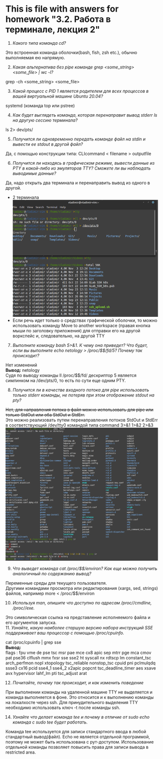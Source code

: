 # This is file with answers for homework "3.2. Работа в терминале, лекция 2"

1. _Какого типа команда cd?_

Это встроенная команда оболочки(bash, fish, zsh etc.), обычно выполняемая ею напрямую.  

2. _Какая альтернатива без pipe команде grep <some_string> <some_file> | wc -l?_

grep -ch  <some_string> <some_file>   

3. _Какой процесс с PID 1 является родителем для всех процессов в вашей виртуальной машине Ubuntu 20.04?_

systemd (команда top или pstree)  

4. _Как будет выглядеть команда, которая перенаправит вывод stderr ls на другую сессию терминала?_

ls 2> dev/pts/<pty session number>  

5. _Получится ли одновременно передать команде файл на stdin и вывести ее stdout в другой файл?_

Да, с помощью конструкции типа: CLIcommand < filename > outputfile   

6. _Получится ли находясь в графическом режиме, вывести данные из PTY в какой-либо из эмуляторов TTY? Сможете ли вы наблюдать выводимые данные?_

Да, надо открыть два терминала и перенаправить вывод из одного в другой.    

- 2 терминала ![terminals](img/Screenshot_2021-11-14.png)  
- Если речь идет только о средствах графической оболочки, то можно использовать команду Move to another workspace (правая кнопка мыши по заголовку приложения) для отправки его на другой воркспейс и, следовательно, на другой TTY  

7. _Выполните команду bash 5>&1. К чему она приведет? Что будет, если вы выполните echo netology > /proc/$$/fd/5? Почему так происходит?_

Нет изменений  
**Вывод:** netology  
Судя по выводу команды ll /proc/$$/fd/ дескриптор 5 является симлинком на /dev/pts/0, то есть по сути еще одним PTY.  

8. _Получится ли в качестве входного потока для pipe использовать только stderr команды, не потеряв при этом отображение stdout на pty?_

~~Нет, для направления  потока в файл можно использовать для pipe или только StdOut или оба StdOut и StdErr.~~   
Это можно реализовать путем перенаправления потоков StdOut и StdErr в соответствующий /dev/tty0 командой типа command 3>&1 1>&2 2>&3   ![terminals](img/Screenshot_2021-11-16.png)  


9. _Что выведет команда cat /proc/$$/environ? Как еще можно получить аналогичный по содержанию вывод?_

Переменные среды для текущего пользователя.  
Другими командами просмотра или редактирования (xargs, sed, strings) файлов, например more < /proc/$$/environ  

10. _Используя man, опишите что доступно по адресам /proc/<PID>/cmdline, /proc/<PID>/exe._

Это символическая ссылка на представление исполняемого файла и его аргументов запуска.  
11. _Узнайте, какую наиболее старшую версию набора инструкций SSE поддерживает ваш процессор с помощью /proc/cpuinfo._

cat /proc/cpuinfo | grep sse    
**Вывод:**  
flags		: fpu vme de pse tsc msr pae mce cx8 apic sep mtrr pge mca cmov pat pse36 clflush mmx fxsr sse sse2 ht syscall nx rdtscp lm constant_tsc arch_perfmon nopl xtopology tsc_reliable nonstop_tsc cpuid pni pclmulqdq ssse3 cx16 pcid sse4_1 sse4_2 x2apic popcnt tsc_deadline_timer aes xsave avx hypervisor lahf_lm pti tsc_adjust arat  

12. _Почитайте, почему так происходит, и как изменить поведение_

При выполнении команды на удаленной машине TTY не выделяется и команда выполняется в фоне. Это относится и к выполнению команды на локалхосте через ssh. Для принудительного выделения TTY необходимо использовать ключ -t после команды ssh.  

14. _Узнайте что делает команда tee и почему в отличие от sudo echo команда с sudo tee будет работать._

Команда tee используется для записи стандартного ввода  в любой стандартный вывод(файл). Echo не является отдельной программой, поэтому не может быть использована с рут-доступом. Использование отдельной команды позволяет повысить права для записи вывода в restricted area.  

